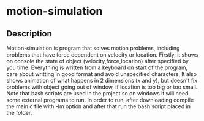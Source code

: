 # motion-simulation
## Description
Motion-simulation is program that solves motion problems, including problems that have force dependent on velocity or location.
Firstly, it shows on console the state of object (velocity,force,location) after specified by you time. 
Everything is written from a keyboard on start of the program, care about writting in good format and avoid unspecified characters.
It also shows animation of what happens in 2 dimensions (x and y), but doesn't fix problems with object going out of window, if
location is too big or too small. Note that bash scripts are used in the project so on windows it will need some external programs to run.
In order to run, after downloading compile the main.c file with -lm option and after that run the bash script placed in the folder.
 

